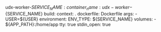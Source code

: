 udx-worker-${SERVICE_NAME}:
  container_name: udx-worker-${SERVICE_NAME}
  build:
    context: .
    dockerfile: Dockerfile
    args:
      - USER=${USER}
  environment:
    ENV_TYPE: ${SERVICE_NAME}
  volumes:
    - ${APP_PATH}:/home/app
  tty: true
  stdin_open: true
